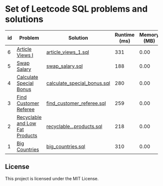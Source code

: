 # Set of Leetcode SQL problems and solutions


| id | Problem | Solution | Runtime (ms)| Memory (MB) |
| --- | --- | --- | --- | --- |
| 6 | [Article Views I](https://leetcode.com/problems/article-views-i/description/) | [article_views_1.sql](solutions/article_views_1.sql) | 331 | 0.00 |
| 5 | [Swap Salary](https://leetcode.com/problems/swap-salary/description/) | [swap_salary.sql](solutions/swap_salary.sql) | 188 | 0.00 |
| 4 | [Calculate Special Bonus](https://leetcode.com/problems/calculate-special-bonus/description/) | [calculate_special_bonus.sql](solutions/calculate_special_bonus.sql) | 280 | 0.00 |
| 3 | [Find Customer Referee](https://leetcode.com/problems/find-customer-referee/description/) | [find_customer_referee.sql](solutions/find_customer_referee.sql) | 259 | 0.00 |
| 2 | [Recyclable and Low Fat Products](https://leetcode.com/problems/recyclable-and-low-fat-products/description/) | [recyclable...products.sql](solutions/recyclable_and_low_fat_products.sql) | 218 | 0.00 |
| 1 | [Big Countries](https://leetcode.com/problems/big-countries/description/) | [big_countries.sql](solutions/big_countries.sql) | 310 | 0.00 |

## License
This project is licensed under the MIT License.
